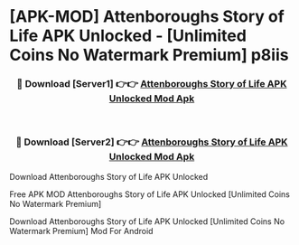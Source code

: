 # [APK-MOD] Attenboroughs Story of Life APK Unlocked - [Unlimited Coins No Watermark Premium] p8iis



<div align="center">
<h3>🔴 Download [Server1] 👉👉 <a href="https://momento.my/?title=Attenboroughs_Story_of_Life_APK_Unlocked">Attenboroughs Story of Life APK Unlocked Mod Apk</a></h3><br>

<h3>🔴 Download [Server2] 👉👉 <a href="https://momento.my/?title=Attenboroughs_Story_of_Life_APK_Unlocked">Attenboroughs Story of Life APK Unlocked Mod Apk</a></h3>
</div>



Download Attenboroughs Story of Life APK Unlocked 

Free APK MOD Attenboroughs Story of Life APK Unlocked [Unlimited Coins No Watermark Premium]

Download Attenboroughs Story of Life APK Unlocked [Unlimited Coins No Watermark Premium] Mod For Android
